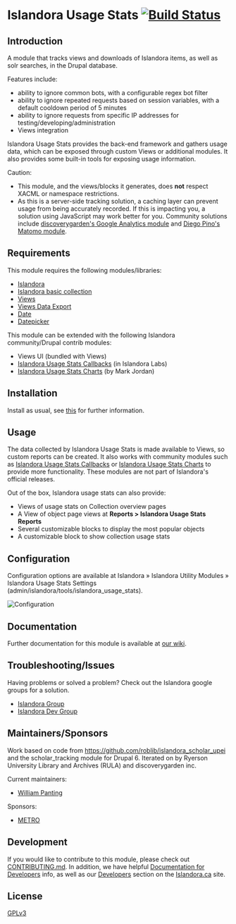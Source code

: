 # Islandora Usage Stats [![Build Status](https://travis-ci.org/Islandora/islandora_usage_stats.png?branch=7.x)](https://travis-ci.org/Islandora/islandora_usage_stats)

## Introduction

A module that tracks views and downloads of Islandora items, as well as solr searches, in the Drupal database.

Features include:

* ability to ignore common bots, with a configurable regex bot filter
* ability to ignore repeated requests based on session variables, with a default cooldown period of 5 minutes
* ability to ignore requests from specific IP addresses for testing/developing/administration
* Views integration

Islandora Usage Stats provides the back-end framework and gathers usage data, which can be exposed through custom Views or additional modules. It also provides some built-in tools for exposing usage information.

Caution:

* This module, and the views/blocks it generates, does **not** respect XACML or namespace restrictions.
* As this is a server-side tracking solution, a caching layer can prevent usage from being accurately recorded.  If this is impacting you, a solution using JavaScript may work better for you. Community solutions include [discoverygarden's Google Analytics module](https://github.com/discoverygarden/islandora_ga_reports) and [Diego Pino's Matomo module](https://github.com/DiegoPino/islandora_piwik/). 

## Requirements

This module requires the following modules/libraries:

* [Islandora](https://github.com/islandora/islandora)
* [Islandora basic collection](https://github.com/Islandora/islandora_solution_pack_collection)
* [Views](https://www.drupal.org/project/views)
* [Views Data Export](https://www.drupal.org/project/views_data_export)
* [Date](https://www.drupal.org/project/date)
* [Datepicker](https://www.drupal.org/project/datepicker)

This module can be extended with the following Islandora community/Drupal contrib modules:

* Views UI (bundled with Views)
* [Islandora Usage Stats Callbacks](https://github.com/Islandora-Labs/islandora_usage_stats_callbacks) (in Islandora Labs)
* [Islandora Usage Stats Charts](https://github.com/mjordan/islandora_usage_stats_charts) (by Mark Jordan)


## Installation

Install as usual, see [this](https://www.drupal.org/docs/7/extend/installing-modules) for further information.

## Usage

The data collected by Islandora Usage Stats is made available to Views, so custom reports can be created. It also works with community modules such as [Islandora Usage Stats Callbacks](https://github.com/Islandora-Labs/islandora_usage_stats_callbacks) or [Islandora Usage Stats Charts](https://github.com/mjordan/islandora_usage_stats_charts) to provide more functionality. These modules are not part of Islandora's official releases.

Out of the box, Islandora usage stats can also provide:
* Views of usage stats on Collection overview pages
* A View of object page views at __Reports > Islandora Usage Stats Reports__
* Several customizable blocks to display the most popular objects
* A customizable block to show collection usage stats


## Configuration

Configuration options are available at Islandora » Islandora Utility Modules » Islandora Usage Stats Settings (admin/islandora/tools/islandora_usage_stats).

![Configuration](https://user-images.githubusercontent.com/1943338/41436826-3bab2b9a-6ff9-11e8-96f9-7819388c40ee.png)

## Documentation

Further documentation for this module is available at [our wiki](https://wiki.duraspace.org/display/ISLANDORA/Islandora+Usage+Stats).

## Troubleshooting/Issues

Having problems or solved a problem? Check out the Islandora google groups for a solution.

* [Islandora Group](https://groups.google.com/forum/?hl=en&fromgroups#!forum/islandora)
* [Islandora Dev Group](https://groups.google.com/forum/?hl=en&fromgroups#!forum/islandora-dev)

## Maintainers/Sponsors

Work based on code from https://github.com/roblib/islandora_scholar_upei and the scholar_tracking module for Drupal 6. Iterated on by Ryerson University Library and Archives (RULA) and discoverygarden inc.

Current maintainers:

* [William Panting](https://github.com/willtp87)

Sponsors:

* [METRO](http://metro.org/)

## Development

If you would like to contribute to this module, please check out [CONTRIBUTING.md](CONTRIBUTING.md). In addition, we have helpful [Documentation for Developers](https://github.com/Islandora/islandora/wiki#wiki-documentation-for-developers) info, as well as our [Developers](http://islandora.ca/developers) section on the [Islandora.ca](http://islandora.ca) site.

## License

[GPLv3](http://www.gnu.org/licenses/gpl-3.0.txt)
